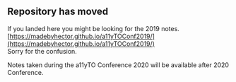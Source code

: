 ## Repository has moved

If you landed here you might be looking for the 2019 notes.  
[https://madebyhector.github.io/a11yTOConf2019/](https://madebyhector.github.io/a11yTOConf2019/)  
Sorry for the confusion.    

Notes taken during the a11yTO Conference 2020 will be available after 2020 Conference.



